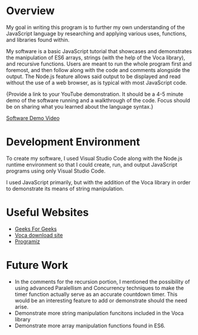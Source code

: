 # Overview
My goal in writing this program is to further my own understanding of the JavaScript language by researching and applying various uses, functions, and libraries found within.

My software is a basic JavaScript tutorial that showcases and demonstrates the manipulation of ES6 arrays, strings (with the help of the Voca library), and recursive functions. Users are meant to run the whole program first and foremost, and then follow along with the code and comments alongside the output. The Node.js feature allows said output to be displayed and read without the use of a web browser, as is typical with most JavaScript code.

{Provide a link to your YouTube demonstration. It should be a 4-5 minute demo of the software running and a walkthrough of the code. Focus should be on sharing what you learned about the language syntax.}

[Software Demo Video](http://youtube.link.goes.here)

# Development Environment

To create my software, I used Visual Studio Code along with the Node.js runtime environment so that I could create, run, and output JavaScript programs using only Visual Studio Code.

I used JavaScript primarily, but with the addition of the Voca library in order to demonstrate its means of string manipulation.

# Useful Websites

- [Geeks For Geeks](https://www.geeksforgeeks.org/es6-array/)
- [Voca download site](https://vocajs.com/)
- [Programiz](https://www.programiz.com/javascript/recursion)

# Future Work

- In the comments for the recursion portion, I mentioned the possibility of using advanced Paralellism and Concurrency techniques to make the timer function actually serve as an accurate countdown timer. This would be an interesting feature to add or demonstrate should the need arise.
- Demonstrate more string manipulation funcitons included in the Voca library
- Demonstrate more array manipulation functions found in ES6.